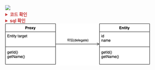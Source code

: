 
<img src="/assets/img/jpa_study/ch.X/pic-X-X.png">

<details>
<summary style="color:rgb(200, 50, 50)"><b>코드 확인</b></summary>
<div markdown="1">

```java

```

</div>
</details>


<details>
<summary style="color:rgb(200, 50, 50)"><b>sql 확인</b></summary>
<div markdown="1">

```sql

```

</div>
</details>


<img src="/assets/img/jpa_study/ch.8/pic-8-2.png">